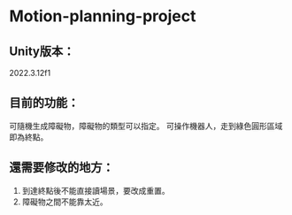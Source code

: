 # Motion-planning-project
## Unity版本：
2022.3.12f1

## 目前的功能：
可隨機生成障礙物，障礙物的類型可以指定。
可操作機器人，走到綠色圓形區域即為終點。

## 還需要修改的地方：
1. 到達終點後不能直接讀場景，要改成重置。
2. 障礙物之間不能靠太近。